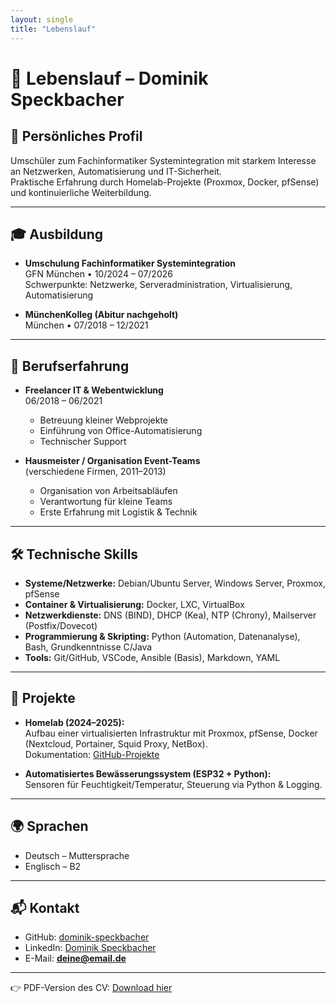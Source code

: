 ```yaml
---
layout: single
title: "Lebenslauf"
---
```


# 📄 Lebenslauf – Dominik Speckbacher

## 👤 Persönliches Profil
Umschüler zum Fachinformatiker Systemintegration mit starkem Interesse an Netzwerken, Automatisierung und IT-Sicherheit.  
Praktische Erfahrung durch Homelab-Projekte (Proxmox, Docker, pfSense) und kontinuierliche Weiterbildung.

---

## 🎓 Ausbildung
- **Umschulung Fachinformatiker Systemintegration**  
  GFN München • 10/2024 – 07/2026  
  Schwerpunkte: Netzwerke, Serveradministration, Virtualisierung, Automatisierung

- **MünchenKolleg (Abitur nachgeholt)**  
  München • 07/2018 – 12/2021  

---

## 💼 Berufserfahrung
- **Freelancer IT & Webentwicklung**  
  06/2018 – 06/2021  
  - Betreuung kleiner Webprojekte  
  - Einführung von Office-Automatisierung  
  - Technischer Support

- **Hausmeister / Organisation Event-Teams**  
  (verschiedene Firmen, 2011–2013)  
  - Organisation von Arbeitsabläufen  
  - Verantwortung für kleine Teams  
  - Erste Erfahrung mit Logistik & Technik

---

## 🛠 Technische Skills
- **Systeme/Netzwerke:** Debian/Ubuntu Server, Windows Server, Proxmox, pfSense  
- **Container & Virtualisierung:** Docker, LXC, VirtualBox  
- **Netzwerkdienste:** DNS (BIND), DHCP (Kea), NTP (Chrony), Mailserver (Postfix/Dovecot)  
- **Programmierung & Skripting:** Python (Automation, Datenanalyse), Bash, Grundkenntnisse C/Java  
- **Tools:** Git/GitHub, VSCode, Ansible (Basis), Markdown, YAML  

---

## 🌱 Projekte
- **Homelab (2024–2025):**  
  Aufbau einer virtualisierten Infrastruktur mit Proxmox, pfSense, Docker (Nextcloud, Portainer, Squid Proxy, NetBox).  
  Dokumentation: [GitHub-Projekte](https://github.com/dominik-speckbacher)

- **Automatisiertes Bewässerungssystem (ESP32 + Python):**  
  Sensoren für Feuchtigkeit/Temperatur, Steuerung via Python & Logging.

---

## 🌍 Sprachen
- Deutsch – Muttersprache  
- Englisch – B2  

---

## 📬 Kontakt
- GitHub: [dominik-speckbacher](https://github.com/dominik-speckbacher)  
- LinkedIn: [Dominik Speckbacher](https://linkedin.com/in/dominik-speckbacher)  
- E-Mail: **deine@email.de**

---

👉 PDF-Version des CV: [Download hier](assets/CV_Dominik_Speckbacher.pdf)
